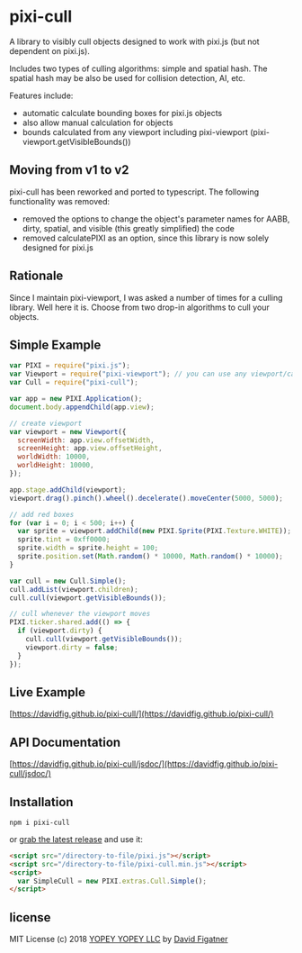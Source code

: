 # pixi-cull

A library to visibly cull objects designed to work with pixi.js (but not dependent on pixi.js).

Includes two types of culling algorithms: simple and spatial hash. The spatial hash may be also be used for collision detection, AI, etc.

Features include:

- automatic calculate bounding boxes for pixi.js objects
- also allow manual calculation for objects
- bounds calculated from any viewport including pixi-viewport (pixi-viewport.getVisibleBounds())

## Moving from v1 to v2

pixi-cull has been reworked and ported to typescript. The following functionality was removed:
- removed the options to change the object's parameter names for AABB, dirty, spatial, and visible (this greatly simplified) the code
- removed calculatePIXI as an option, since this library is now solely designed for pixi.js

## Rationale

Since I maintain pixi-viewport, I was asked a number of times for a culling library. Well here it is. Choose from two drop-in algorithms to cull your objects.

## Simple Example

```js
var PIXI = require("pixi.js");
var Viewport = require("pixi-viewport"); // you can use any viewport/camera as long as you can get the bounding box
var Cull = require("pixi-cull");

var app = new PIXI.Application();
document.body.appendChild(app.view);

// create viewport
var viewport = new Viewport({
  screenWidth: app.view.offsetWidth,
  screenHeight: app.view.offsetHeight,
  worldWidth: 10000,
  worldHeight: 10000,
});

app.stage.addChild(viewport);
viewport.drag().pinch().wheel().decelerate().moveCenter(5000, 5000);

// add red boxes
for (var i = 0; i < 500; i++) {
  var sprite = viewport.addChild(new PIXI.Sprite(PIXI.Texture.WHITE));
  sprite.tint = 0xff0000;
  sprite.width = sprite.height = 100;
  sprite.position.set(Math.random() * 10000, Math.random() * 10000);
}

var cull = new Cull.Simple();
cull.addList(viewport.children);
cull.cull(viewport.getVisibleBounds());

// cull whenever the viewport moves
PIXI.ticker.shared.add(() => {
  if (viewport.dirty) {
    cull.cull(viewport.getVisibleBounds());
    viewport.dirty = false;
  }
});
```

## Live Example

[https://davidfig.github.io/pixi-cull/](https://davidfig.github.io/pixi-cull/)

## API Documentation

[https://davidfig.github.io/pixi-cull/jsdoc/](https://davidfig.github.io/pixi-cull/jsdoc/)

## Installation

```
npm i pixi-cull
```

or [grab the latest release](https://github.com/davidfig/pixi-viewport/releases/) and use it:

```html
<script src="/directory-to-file/pixi.js"></script>
<script src="/directory-to-file/pixi-cull.min.js"></script>
<script>
  var SimpleCull = new PIXI.extras.Cull.Simple();
</script>
```

## license

MIT License
(c) 2018 [YOPEY YOPEY LLC](https://yopeyopey.com/) by [David Figatner](https://twitter.com/yopey_yopey/)
